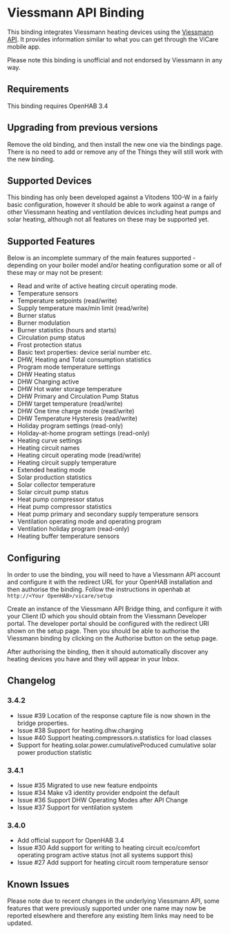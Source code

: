 Viessmann API Binding
=====================

This binding integrates Viessmann heating devices using the [Viessmann API](https://developer.viessmann.com/start.html).
It provides information similar to what you can get through the ViCare mobile app.

Please note this binding is unofficial and not endorsed by Viessmann in any way.

Requirements
------------

This binding requires OpenHAB 3.4

Upgrading from previous versions
--------------------------------

Remove the old binding, and then install the new one via the bindings page. There is no need to add or remove any of the Things they will still work with the new binding.

Supported Devices
----------------

This binding has only been developed against a Vitodens 100-W in a fairly
basic configuration, however it should be able to work against a range of other Viessmann heating and ventilation 
devices including heat pumps and solar heating, although not all features on these may be supported yet.

Supported Features
------------------

Below is an incomplete summary of the main features supported - depending on your boiler model and/or heating
configuration some or all of these may or may not be present:

* Read and write of active heating circuit operating mode.
* Temperature sensors
* Temperature setpoints (read/write)
* Supply temperature max/min limit (read/write)
* Burner status
* Burner modulation
* Burner statistics (hours and starts)
* Circulation pump status
* Frost protection status
* Basic text properties: device serial number etc.
* DHW, Heating and Total consumption statistics
* Program mode temperature settings
* DHW Heating status
* DHW Charging active
* DHW Hot water storage temperature
* DHW Primary and Circulation Pump Status
* DHW target temperature (read/write)
* DHW One time charge mode (read/write)
* DHW Temperature Hysteresis (read/write)
* Holiday program settings (read-only)
* Holiday-at-home program settings (read-only)
* Heating curve settings
* Heating circuit names
* Heating circuit operating mode (read/write)
* Heating circuit supply temperature
* Extended heating mode
* Solar production statistics
* Solar collector temperature
* Solar circuit pump status
* Heat pump compressor status
* Heat pump compressor statistics
* Heat pump primary and secondary supply temperature sensors
* Ventilation operating mode and operating program
* Ventilation holiday program (read-only)
* Heating buffer temperature sensors

Configuring
-----------

In order to use the binding, you will need to have a Viessmann API account and
configure it with the redirect URL for your OpenHAB installation and then authorise 
the binding. Follow the instructions in openhab at `http://<Your OpenHAB>/vicare/setup`

Create an instance of the Viessmann API Bridge thing, and configure it with your Client ID 
which you should obtain from the Viessmann Developer portal. The developer portal should be 
configured with the redirect URI shown on the setup page. Then you should be able to 
authorise the Viessmann binding by clicking on the Authorise button on the setup page.

After authorising the binding, then it should automatically discover any heating devices you have
and they will appear in your Inbox.

Changelog
---------
### 3.4.2
* Issue #39 Location of the response capture file is now shown in the bridge properties.
* Issue #38 Support for heating.dhw.charging
* Issue #40 Support heating.compressors.n.statistics for load classes
* Support for heating.solar.power.cumulativeProduced cumulative solar power production statistic

### 3.4.1

* Issue #35 Migrated to use new feature endpoints
* Issue #34 Make v3 identity provider endpoint the default
* Issue #36 Support DHW Operating Modes after API Change
* Issue #37 Support for ventilation system

### 3.4.0

* Add official support for OpenHAB 3.4
* Issue #30 Add support for writing to heating circuit eco/comfort operating program active status (not all systems support this)
* Issue #27 Add support for heating circuit room temperature sensor

Known Issues
------------

Please note due to recent changes in the underlying Viessmann API, some features that were
previously supported under one name may now be reported elsewhere and therefore any existing Item links may need to be updated.